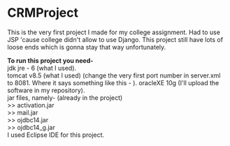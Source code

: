 # CRMProject

This is the very first project I made for my college assignment. Had to use JSP 'cause college didn't allow to use Django. This project still have lots of loose ends which is gonna stay that way unfortunately.  


**To run this project you need-**  
jdk jre - 6 (what I used).  
tomcat v8.5 (what I used)   (change the very first port number in server.xml to 8081. Where it says something like this - 
                             <Connector connectionTimeout="60000" port="----" protocol="HTTP/1.1" redirectPort="8443"/>).
oracleXE 10g (I'll upload the software in my repository).  
jar files, namely-  (already in the project)  
    >> activation.jar  
    >> mail.jar  
    >> ojdbc14.jar  
    >> ojdbc14_g.jar  
I used Eclipse IDE for this project.
